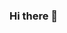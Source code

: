 ### Hi there 👋

<!--
- I'm interested in 
- I’m currently working on personal projects to improve my Python skills 

-->
